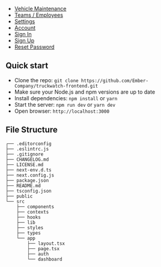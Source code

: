 - [Vehicle Maintenance](https//localhost:3000/dashboard/teams)
- [Teams / Employees](http://localhost:3000/dashboard/maintenance)
- [Settings](http://material-kit-react.devias.io/dashboard/settings)
- [Account](http://material-kit-react.devias.io/dashboard/account)
- [Sign In](http://material-kit-react.devias.io/auth/sign-in)
- [Sign Up](http://material-kit-react.devias.io/auth/sign-up)
- [Reset Password](http://material-kit-react.devias.io/auth/reset-password)

## Quick start

- Clone the repo: `git clone https://github.com/Ember-Company/truckwatch-frontend.git`
- Make sure your Node.js and npm versions are up to date
- Install dependencies: `npm install` or `yarn`
- Start the server: `npm run dev` or `yarn dev`
- Open browser: `http://localhost:3000`

## File Structure

```
┌── .editorconfig
├── .eslintrc.js
├── .gitignore
├── CHANGELOG.md
├── LICENSE.md
├── next-env.d.ts
├── next.config.js
├── package.json
├── README.md
├── tsconfig.json
├── public
└── src
	├── components
	├── contexts
	├── hooks
	├── lib
	├── styles
	├── types
	└── app
		├── layout.tsx
		├── page.tsx
		├── auth
		└── dashboard
```
